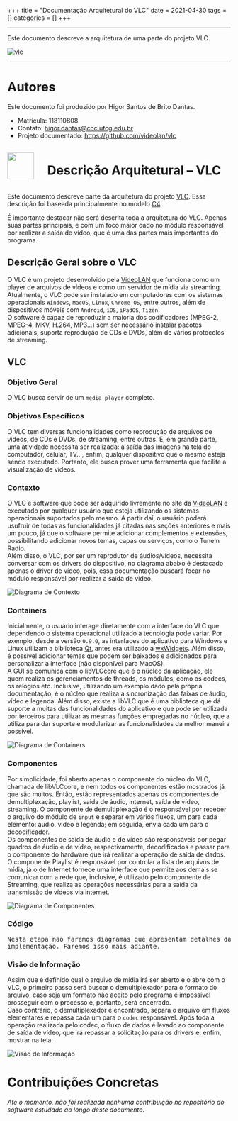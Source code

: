 +++
title = "Documentação Arquitetural do VLC"
date = 2021-04-30
tags = []
categories = []
+++

***

Este documento descreve a arquitetura de uma parte do projeto VLC.

![vlc](./vlc/vlc.gif)
***

# Autores

Este documento foi produzido por Higor Santos de Brito Dantas.

- Matrícula: 118110808
- Contato: higor.dantas@ccc.ufcg.edu.br
- Projeto documentado: https://github.com/videolan/vlc

<div style="display: flex; flex-direction: row; align-items: center;">
  <img src="./vlc/icon.png" style="width: 60px; box-shadow: none; margin-right: 30px">
  <h1>Descrição Arquitetural – VLC</h1>
</div>

Este documento descreve parte da arquitetura do projeto [VLC](https://github.com/videolan/vlc). Essa descrição foi baseada principalmente no modelo [C4](https://c4model.com/).

É importante destacar não será descrita toda a arquitetura do VLC. Apenas suas partes principais, e com um foco maior dado no módulo responsável por realizar a saída de vídeo, que é uma das partes mais importantes do programa.

## Descrição Geral sobre o VLC

O VLC é um projeto desenvolvido pela [VideoLAN](https://www.videolan.org/vlc/index.pt_BR.html) que funciona como um player de arquivos de vídeos e como um servidor de mídia via streaming. Atualmente, o VLC pode ser instalado em computadores com os sistemas operacionais `Windows`, `MacOS`, `Linux`, `Chrome OS`, entre outros, além de dispositivos móveis com `Android`, `iOS`, `iPadOS`, `Tizen`.  
O software é capaz de reproduzir a maioria dos codificadores (MPEG-2, MPEG-4, MKV, H.264, MP3...) sem ser necessário instalar pacotes adicionais, suporta reprodução de CDs e DVDs, além de vários protocolos de streaming.

## VLC

### Objetivo Geral

O VLC busca servir de um `media player` completo.

### Objetivos Específicos

O VLC tem diversas funcionalidades como reprodução de arquivos de vídeos, de CDs e DVDs, de streaming, entre outras. E, em grande parte, uma atividade necessita ser realizada: a saída das imagens na tela do computador, celular, TV..., enfim, qualquer dispositivo que o mesmo esteja sendo executado. Portanto, ele busca prover uma ferramenta que facilite a visualização de vídeos.

### Contexto

O VLC é software que pode ser adquirido livremente no site da [VideoLAN](https://www.videolan.org/vlc/index.pt_BR.html) e executado por qualquer usuário que esteja utilizando os sistemas operacionais suportados pelo mesmo. A partir daí, o usuário poderá usufruir de todas as funcionalidades já citadas nas seções anteriores e mais um pouco, já que o software permite adicionar complementos e extensões, possibilitando adicionar novos temas, capas ou serviços, como o TuneIn Radio.  
Além disso, o VLC, por ser um reprodutor de áudios/vídeos, necessita conversar com os drivers do dispositivo, no diagrama abaixo é destacado apenas o driver de vídeo, pois, essa documentação buscará focar no módulo responsável por realizar a saída de vídeo.
  
![Diagrama de Contexto](./vlc/diagrama-de-contexto.jpg)

### Containers

Inicialmente, o usuário interage diretamente com a interface do VLC que dependendo o sistema operacional utilizado a tecnologia pode variar. Por exemplo, desde a versão `0.9.0`, as interfaces do aplicativo para Windows e Linux utilizam a biblioteca [Qt](https://pt.wikipedia.org/wiki/Qt), antes era utilizado a [wxWidgets](https://pt.wikipedia.org/wiki/WxWidgets). Além disso, é possível adicionar temas que podem ser baixados e adicionados para personalizar a interface (não disponível para MacOS).  
A GUI se comunica com o libVLCcore que é o núcleo da aplicação, ele quem realiza os gerenciamentos de threads, os módulos, como os codecs, os relógios etc. Inclusive, utilizando um exemplo dado pela própria documentação, é o núcleo que realiza a sincronização das faixas de áudio, vídeo e legenda. Além disso, existe a libVLC que é uma biblioteca que dá suporte a muitas das funcionalidades do aplicativo e que pode ser utilizada por terceiros para utilizar as mesmas funções empregadas no núcleo, que a utiliza para dar suporte e modularizar as funcionalidades da melhor maneira possível.  

![Diagrama de Containers](./vlc/diagrama-de-container.jpg)

### Componentes

Por simplicidade, foi aberto apenas o componente do núcleo do VLC, chamada de libVLCcore, e nem todos os componentes estão mostrados já que são muitos. Então, estão representados apenas os componentes de demultiplexação, playlist, saida de áudio, internet, saída de vídeo, streaming.
O componente de demultiplexação é o responsável por receber o arquivo do módulo de `input` e separar em vários fluxos, um para cada elemento: áudio, vídeo e legenda; em seguida, envia cada um para o decodificador.  
Os componentes de saída de áudio e de vídeo são responsáveis por pegar quadros de áudio e de vídeo, respectivamente, decodificados e passar para o componente do hardware que irá realizar a operação de saída de dados.  
O componente Playlist é responsável por controlar a lista de arquivos de mídia, já o de Internet fornece uma interface que permite aos demais se comunicar com a rede que, inclusive, é utilizado pelo componente de Streaming, que realiza as operações necessárias para a saída da transmissão de vídeos via internet.

![Diagrama de Componentes](./vlc/diagrama-de-componentes.jpg)

### Código

<pre>
Nesta etapa não faremos diagramas que apresentam detalhes da
implementação. Faremos isso mais adiante.
</pre>

### Visão de Informação

Assim que é definido qual o arquivo de mídia irá ser aberto e o abre com o VLC, o primeiro passo será buscar o demultiplexador para o formato do arquivo, caso seja um formato não aceito pelo programa é impossível prosseguir com o processo e, portanto, será encerrado.  
Caso contrário, o demultiplexador é encontrado, separa o arquivo em fluxos elementares e repassa cada um para o `codec` responsável. Após toda a operação realizada pelo codec, o fluxo de dados é levado ao componente de saída de vídeo, que irá repassar a solicitação para os drivers e, enfim, mostrar na tela.

![Visão de Informação](./vlc/visao-da-informacao.jpg)

# Contribuições Concretas

_Até o momento, não foi realizada nenhuma contribuição no repositório do software estudado ao longo deste documento._

